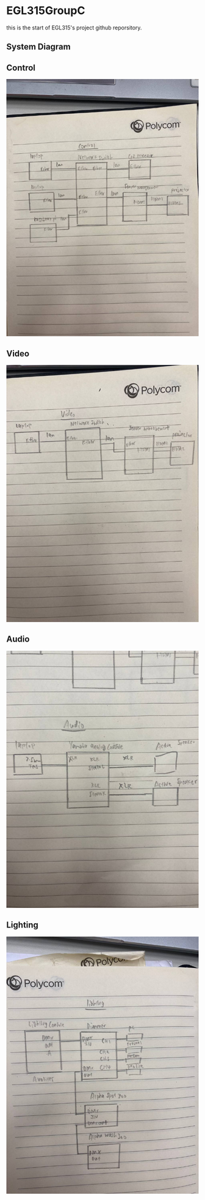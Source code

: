 # EGL315GroupC

this is the start of EGL315's project github reporsitory.

## System Diagram
## Control

![Alt text](images/control%20system%20diagram.jpg)

## Video
![Alt text](images/video%20system%20diagram.jpg)

## Audio
![Alt text](images/audio%20system%20diagram.jpg)

## Lighting
![Alt text](images/lighting%20system%20diagram.jpg)



